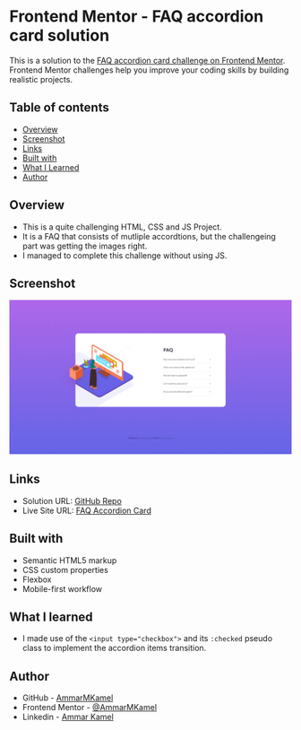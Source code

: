 # Frontend Mentor - FAQ accordion card solution

This is a solution to the [FAQ accordion card challenge on Frontend Mentor](https://www.frontendmentor.io/challenges/faq-accordion-card-XlyjD0Oam). Frontend Mentor challenges help you improve your coding skills by building realistic projects. 

## Table of contents

- [Overview](#overview)
- [Screenshot](#screenshot)
- [Links](#links)
- [Built with](#built-with)
- [What I Learned](#what-i-learned)
- [Author](#author)

## Overview

- This is a quite challenging HTML, CSS and JS Project.
- It is a FAQ that consists of mutliple accordtions, but the challengeing part was getting the images right.
- I managed to complete this challenge without using JS.

## Screenshot

![](screenshots/desktop.png)

## Links

- Solution URL: [GitHub Repo](https://github.com/AmmarMKamel/faq-accordion-card)
- Live Site URL: [FAQ Accordion Card](https://ammarmkamel.github.io/faq-accordion-card/)

## Built with

- Semantic HTML5 markup
- CSS custom properties
- Flexbox
- Mobile-first workflow

## What I learned

- I made use of the ``` <input type="checkbox"> ``` and its ```:checked``` 
pseudo class to implement the accordion items transition.

## Author

- GitHub - [AmmarMKamel](https://github.com/AmmarMKamel)
- Frontend Mentor - [@AmmarMKamel](https://www.frontendmentor.io/profile/AmmarMKamel)
- Linkedin - [Ammar Kamel](https://www.linkedin.com/in/ammar-kamel-872422246/)